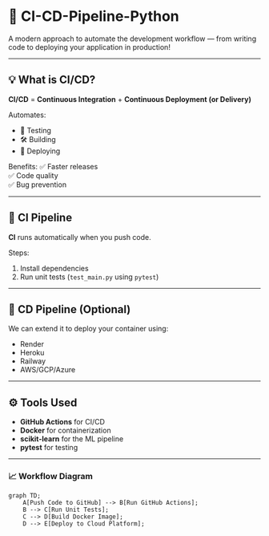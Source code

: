 # 🚀 CI-CD-Pipeline-Python

A modern approach to automate the development workflow — from writing code to deploying your application in production!

--- 

## 💡 What is CI/CD?

**CI/CD** = **Continuous Integration** + **Continuous Deployment (or Delivery)**

Automates:

- 🧪 Testing  
- 🛠️ Building  
- 🚀 Deploying  

Benefits:
✅ Faster releases  
✅ Code quality  
✅ Bug prevention  

---

## 🔄 CI Pipeline

**CI** runs automatically when you push code.

Steps:
1. Install dependencies
2. Run unit tests (`test_main.py` using `pytest`)

---

## 🚀 CD Pipeline (Optional)

We can extend it to deploy your container using:

- Render
- Heroku
- Railway
- AWS/GCP/Azure

---

## ⚙️ Tools Used

- **GitHub Actions** for CI/CD
- **Docker** for containerization
- **scikit-learn** for the ML pipeline
- **pytest** for testing

---

### 📈 Workflow Diagram

```mermaid
graph TD;
    A[Push Code to GitHub] --> B[Run GitHub Actions];
    B --> C[Run Unit Tests];
    C --> D[Build Docker Image];   
    D --> E[Deploy to Cloud Platform]; 
  
